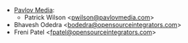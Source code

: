 - [Pavlov Media](https://www.pavlovmedia.com):
  - Patrick Wilson \<<pwilson@pavlovmedia.com>\>
- Bhavesh Odedra \<<bodedra@opensourceintegrators.com>\>
- Freni Patel \<<fpatel@opensourceintegrators.com>\>
